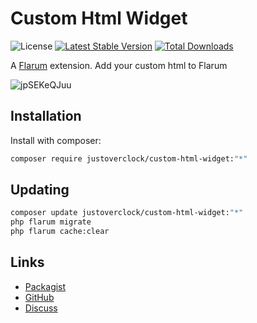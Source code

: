 # Custom Html Widget

![License](https://img.shields.io/badge/license-MIT-blue.svg) [![Latest Stable Version](https://img.shields.io/packagist/v/justoverclock/custom-html-widget.svg)](https://packagist.org/packages/justoverclock/custom-html-widget) [![Total Downloads](https://img.shields.io/packagist/dt/justoverclock/custom-html-widget.svg)](https://packagist.org/packages/justoverclock/custom-html-widget)

A [Flarum](http://flarum.org) extension. Add your custom html to Flarum

![jpSEKeQJuu](https://user-images.githubusercontent.com/79002016/128605479-d7e4ae0e-a8c3-44cd-8586-cf684aedb900.gif)


## Installation

Install with composer:

```sh
composer require justoverclock/custom-html-widget:"*"
```

## Updating

```sh
composer update justoverclock/custom-html-widget:"*"
php flarum migrate
php flarum cache:clear
```

## Links

- [Packagist](https://packagist.org/packages/justoverclock/custom-html-widget)
- [GitHub](https://github.com/justoverclock/custom-html-widget)
- [Discuss](https://discuss.flarum.org/d/PUT_DISCUSS_SLUG_HERE)
